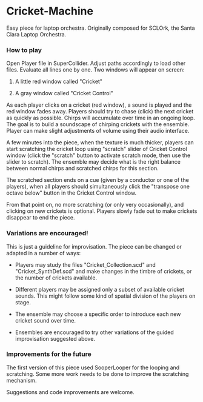 Cricket-Machine
===============

Easy piece for laptop orchestra.
Originally composed for SCLOrk, the Santa Clara Laptop Orchestra.

### How to play

Open Player file in SuperCollider. Adjust paths accordingly to load other files. Evaluate all lines one by one. Two windows will appear on screen:

1. A little red window called "Cricket"

2. A gray window called "Cricket Control"

As each player clicks on a cricket (red window), a sound is played and the red window fades away. Players should try to chase (click) the next cricket as quickly as possible. Chirps will accumulate over time in an ongoing loop. The goal is to build a soundscape of chirping crickets with the ensemble. Player can make slight adjustments of volume using their audio interface.

A few minutes into the piece, when the texture is much thicker, players can start scratching the cricket loop using "scratch" slider of Cricket Control window (click the "scratch" button to activate scratch mode, then use the slider to scratch). The ensemble may decide what is the right balance between normal chirps and scratched chirps for this section.

The scratched section ends on a cue (given by a conductor or one of the players), when all players should simultaneously click the "transpose one octave below" button in the Cricket Control window.

From that point on, no more scratching (or only very occasionally), and clicking on new crickets is optional. Players slowly fade out to make crickets disappear to end the piece.

### Variations are encouraged!

This is just a guideline for improvisation. The piece can be changed or adapted in a number of ways:

* Players may study the files "Cricket_Collection.scd" and "Cricket_SynthDef.scd" and make changes in the timbre of crickets, or the number of crickets available.

* Different players may be assigned only a subset of available cricket sounds. This might follow some kind of spatial division of the players on stage.

* The ensemble may choose a specific order to introduce each new cricket sound over time.

* Ensembles are encouraged to try other variations of the guided improvisation suggested above.

### Improvements for the future

The first version of this piece used SooperLooper for the looping and scratching. Some more work needs to be done to improve the scratching mechanism.

Suggestions and code improvements are welcome.


